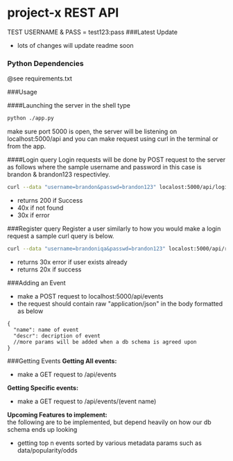 # project-x REST API
TEST USERNAME & PASS = test123:pass
###Latest Update
- lots of changes will update readme soon

### Python Dependencies
@see requirements.txt

###Usage

####Launching the server
in the shell type
```bash
python ./app.py
```
make sure port 5000 is open, the server will be listening on localhost:5000/api and you can make request using curl in the terminal or from the app.

####Login query
Login requests will be done by POST request to the server as follows where the sample username and password in this case is brandon & brandon123 respectivley.
```bash
curl --data "username=brandon&passwd=brandon123" localost:5000/api/login
```
- returns 200 if Success
- 40x if not found
- 30x if error

###Register query
Register a user similarly to how you would make a login request a sample curl query is below.
```bash
curl --data "username=brandoniqa&passwd=brandon123" localost:5000/api/registeruser
```
- returns 30x error if user exists already
- returns 20x if success

###Adding an Event
- make a POST request to localhost:5000/api/events
- the request should contain raw "application/json" in the body formatted as below
```
{
  "name": name of event
  "descr": decription of event
  //more params will be added when a db schema is agreed upon
}
```

###Getting Events
**Getting All events:**  
- make a GET request to /api/events

**Getting Specific events:**  
- make a GET request to /api/events/(event name)  

**Upcoming Features to implement:**  
the following are to be implemented, but depend heavily on how our db schema ends up looking
- getting top n events sorted by various metadata params such as data/popularity/odds

